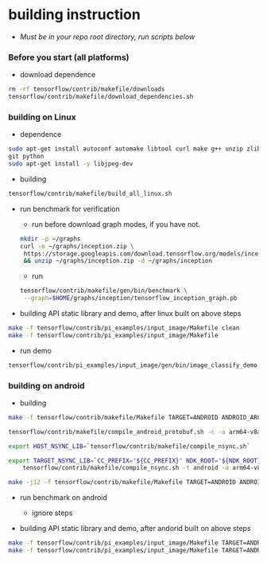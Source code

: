 # building instruction

- *Must be in your repo root directory, run scripts below*

### Before you start (all platforms)
- download dependence
```bash
rm -rf tensorflow/contrib/makefile/downloads
tensorflow/contrib/makefile/download_dependencies.sh
```

### building on Linux
- dependence
```bash
sudo apt-get install autoconf automake libtool curl make g++ unzip zlib1g-dev \
git python
sudo apt-get install -y libjpeg-dev
```
- building
```bash
tensorflow/contrib/makefile/build_all_linux.sh
```

- run benchmark for verification
  - run before download graph modes, if you have not.
  ```bash
  mkdir -p ~/graphs
  curl -o ~/graphs/inception.zip \
   https://storage.googleapis.com/download.tensorflow.org/models/inception5h.zip \
   && unzip ~/graphs/inception.zip -d ~/graphs/inception
  ```
  - run
  ```bash
  tensorflow/contrib/makefile/gen/bin/benchmark \
   --graph=$HOME/graphs/inception/tensorflow_inception_graph.pb
  ```
  
- building API static library and demo, after linux built on above steps
```bash
make -f tensorflow/contrib/pi_examples/input_image/Makefile clean
make -f tensorflow/contrib/pi_examples/input_image/Makefile
``` 

- run demo
```bash
tensorflow/contrib/pi_examples/input_image/gen/bin/image_classify_demo
```

### building on android

- building
```bash
make -f tensorflow/contrib/makefile/Makefile TARGET=ANDROID ANDROID_ARCH=arm64-v8a cleantarget

tensorflow/contrib/makefile/compile_android_protobuf.sh -c -a arm64-v8a

export HOST_NSYNC_LIB=`tensorflow/contrib/makefile/compile_nsync.sh`

export TARGET_NSYNC_LIB=`CC_PREFIX="${CC_PREFIX}" NDK_ROOT="${NDK_ROOT}" \
	tensorflow/contrib/makefile/compile_nsync.sh -t android -a arm64-v8a`

make -j12 -f tensorflow/contrib/makefile/Makefile TARGET=ANDROID ANDROID_ARCH=arm64-v8a
```

- run benchmark on android
  - ignore steps
  
- building API static library and demo, after andorid built on above steps
```bash
make -f tensorflow/contrib/pi_examples/input_image/Makefile TARGET=ANDROID ANDROID_ARCH=arm64-v8a clean
make -f tensorflow/contrib/pi_examples/input_image/Makefile TARGET=ANDROID ANDROID_ARCH=arm64-v8a
```